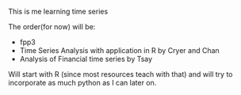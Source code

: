 This is me learning time series

The order(for now) will be:
- fpp3
- Time Series Analysis with application in R by Cryer and Chan
- Analysis of Financial time series by Tsay


Will start with R (since most resources teach with that) and will try to incorporate as much python as I can later on.